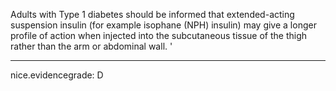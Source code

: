 Adults with Type 1 diabetes should be informed that extended-acting suspension insulin (for example isophane (NPH) insulin) may give a longer profile of action when injected into the subcutaneous tissue of the thigh rather than the arm or abdominal wall.
'

---
 nice.evidencegrade: D
